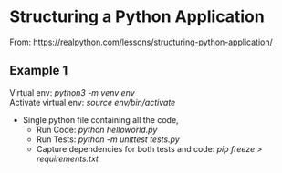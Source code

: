 # Structuring a Python Application

From: https://realpython.com/lessons/structuring-python-application/

## Example 1
Virtual env: _python3 -m venv env_ <br>
Activate virtual env:  _source env/bin/activate_

* Single python file containing all the code,
     *  Run Code: _python helloworld.py_
     *  Run Tests: _python -m unittest tests.py_
     *  Capture dependencies for both tests and code: _pip freeze > requirements.txt_
     
